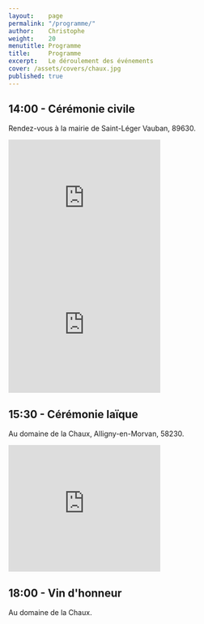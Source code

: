 ```yaml
---
layout:    page
permalink: "/programme/"
author:    Christophe
weight:    20
menutitle: Programme
title:     Programme
excerpt:   Le déroulement des événements
cover: /assets/covers/chaux.jpg
published: true
---
```


## 14:00 - Cérémonie civile

Rendez-vous à la mairie de Saint-Léger Vauban, 89630.

<iframe src="https://www.google.com/maps/embed?pb=!1m14!1m8!1m3!1d10805.074627444354!2d4.0413229!3d47.3871908!3m2!1i1024!2i768!4f13.1!3m3!1m2!1s0x0%3A0xd106ea1caf081619!2sMairie!5e0!3m2!1sfr!2sfr!4v1488126990609" frameborder="0" style="border:0; min-height: 250px !important" allowfullscreen></iframe>

<iframe src="https://www.google.com/maps/embed?pb=!1m0!3m2!1sfr!2sfr!4v1488128187593!6m8!1m7!1sGEuomgJ56aCjmy8sm_ZD_A!2m2!1d47.38719970069946!2d4.041260412265899!3f63.524078963347264!4f-4.266237813754898!5f1.1924812503605782" frameborder="0" style="border:0; min-height: 250px !important" allowfullscreen></iframe>

## 15:30 - Cérémonie laïque

Au domaine de la Chaux, Alligny-en-Morvan, 58230.

<iframe src="https://www.google.com/maps/embed?pb=!1m18!1m12!1m3!1d2709.607334620867!2d4.137034315135192!3d47.224264979161134!2m3!1f0!2f0!3f0!3m2!1i1024!2i768!4f13.1!3m3!1m2!1s0x47f20356c3f6fb29%3A0x3a3ca4dff70b3fa0!2sDomaine+de+la+Chaux%2C+58230+Alligny-en-Morvan!5e0!3m2!1sfr!2sfr!4v1488127013195" frameborder="0" style="border:0; min-height: 250px !important" allowfullscreen></iframe>

## 18:00 - Vin d'honneur

Au domaine de la Chaux.
